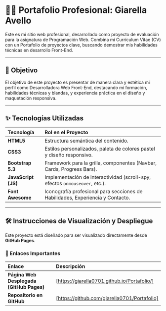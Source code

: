 # 👩‍💻 Portafolio Profesional: Giarella Avello

Este es mi sitio web profesional, desarrollado como proyecto de evaluación para la asignatura de Programación Web. Combina mi Currículum Vitae (CV) con un Portafolio de proyectos clave, buscando demostrar mis habilidades técnicas en desarrollo Front-End.

---

## 🎯 Objetivo

El objetivo de este proyecto es presentar de manera clara y estética mi perfil como Desarrolladora Web Front-End, destacando mi formación, habilidades técnicas y blandas, y experiencia práctica en el diseño y maquetación responsiva.

---

## ✨ Tecnologías Utilizadas

| Tecnología | Rol en el Proyecto |
| :--- | :--- |
| **HTML5** | Estructura semántica del contenido. |
| **CSS3** | Estilos personalizados, paleta de colores pastel y diseño responsivo. |
| **Bootstrap 5.3** | Framework para la grilla, componentes (Navbar, Cards, Progress Bars). |
| **JavaScript (JS)** | Implementación de interactividad (scroll-spy, efectos `onmouseover`, etc.). |
| **Font Awesome** | Iconografía profesional para secciones de Habilidades, Experiencia y Contacto. |

---

## 🛠️ Instrucciones de Visualización y Despliegue

Este proyecto está diseñado para ser visualizado directamente desde **GitHub Pages**.

### 🔗 Enlaces Importantes

| Enlace | Descripción |
| :--- | :--- |
| **Página Web Desplegada (GitHub Pages)** | [https://giarella0701.github.io/Portafolio/] |
| **Repositorio en GitHub** | [https://github.com/giarella0701/Portafolio] |